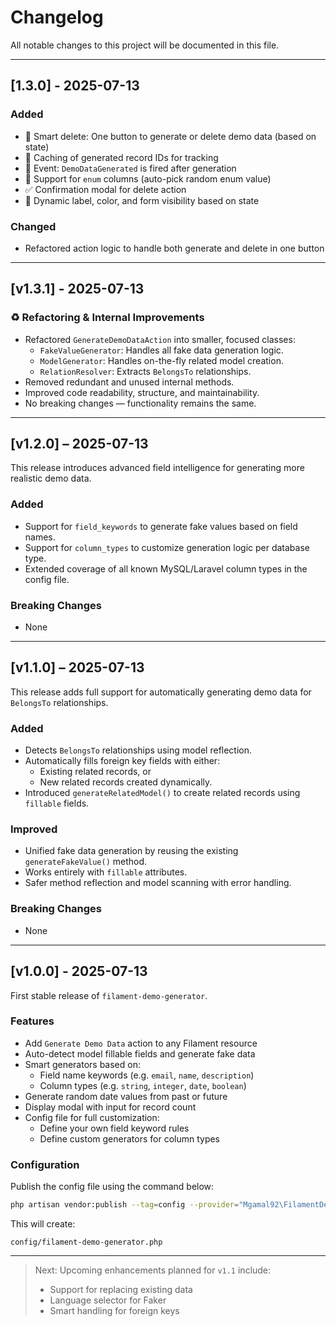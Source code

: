 # Changelog

All notable changes to this project will be documented in this file.

---

## [1.3.0] - 2025-07-13

### Added
- 🧠 Smart delete: One button to generate or delete demo data (based on state)
- 💾 Caching of generated record IDs for tracking
- 🧨 Event: `DemoDataGenerated` is fired after generation
- 🧩 Support for `enum` columns (auto-pick random enum value)
- ✅ Confirmation modal for delete action
- 🎯 Dynamic label, color, and form visibility based on state

### Changed
- Refactored action logic to handle both generate and delete in one button

---

## [v1.3.1] - 2025-07-13

### ♻️ Refactoring & Internal Improvements

- Refactored `GenerateDemoDataAction` into smaller, focused classes:
  - `FakeValueGenerator`: Handles all fake data generation logic.
  - `ModelGenerator`: Handles on-the-fly related model creation.
  - `RelationResolver`: Extracts `BelongsTo` relationships.
- Removed redundant and unused internal methods.
- Improved code readability, structure, and maintainability.
- No breaking changes — functionality remains the same.

---

## [v1.2.0] – 2025-07-13

This release introduces advanced field intelligence for generating more realistic demo data.

### Added
- Support for `field_keywords` to generate fake values based on field names.
- Support for `column_types` to customize generation logic per database type.
- Extended coverage of all known MySQL/Laravel column types in the config file.

### Breaking Changes
- None

---

## [v1.1.0] – 2025-07-13

This release adds full support for automatically generating demo data for `BelongsTo` relationships.

### Added
- Detects `BelongsTo` relationships using model reflection.
- Automatically fills foreign key fields with either:
  - Existing related records, or
  - New related records created dynamically.
- Introduced `generateRelatedModel()` to create related records using `fillable` fields.

### Improved
- Unified fake data generation by reusing the existing `generateFakeValue()` method.
- Works entirely with `fillable` attributes.
- Safer method reflection and model scanning with error handling.

### Breaking Changes
- None

---

## [v1.0.0] - 2025-07-13

First stable release of `filament-demo-generator`.

### Features

- Add `Generate Demo Data` action to any Filament resource
- Auto-detect model fillable fields and generate fake data
- Smart generators based on:
    - Field name keywords (e.g. `email`, `name`, `description`)
    - Column types (e.g. `string`, `integer`, `date`, `boolean`)
- Generate random date values from past or future
- Display modal with input for record count
- Config file for full customization:
    - Define your own field keyword rules
    - Define custom generators for column types

### Configuration

Publish the config file using the command below:

```bash
php artisan vendor:publish --tag=config --provider="Mgamal92\FilamentDemoGenerator\FilamentDemoGeneratorServiceProvider"
```

This will create:

```text
config/filament-demo-generator.php
```

---

> Next: Upcoming enhancements planned for `v1.1` include:
> - Support for replacing existing data
> - Language selector for Faker
> - Smart handling for foreign keys

